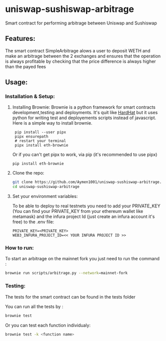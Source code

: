 # uniswap-sushiswap-arbitrage
Smart contract for performing arbitrage between Uniswap and Sushiswap

## Features:
The smart contract SimpleArbitrage alows a user to deposit WETH and make an arbitrage between the 2 exchanges and ensures that the operation is always profitable by checking that the price difference is always higher than the payed fees

## Usage:

### Installation & Setup:

1. Installing Brownie: Brownie is a python framework for smart contracts development,testing and deployments. It's quit like [HardHat](https://hardhat.org) but it uses python for writing test and deployements scripts instead of javascript.
   Here is a simple way to install brownie.
   ```
    pip install --user pipx
    pipx ensurepath
    # restart your terminal
    pipx install eth-brownie
   ```
   Or if you can't get pipx to work, via pip (it's recommended to use pipx)
    ```
    pip install eth-brownie
    ```
   
3. Clone the repo:
   ```sh
   git clone https://github.com/Aymen1001/uniswap-sushiswap-arbitrage.git
   cd uniswap-sushiswap-arbitrage
   ```

4. Set your environment variables:

   To be able to deploy to real testnets you need to add your PRIVATE_KEY (You can find your PRIVATE_KEY from your ethereum wallet like metamask) and the infura project Id (just create an infura account it's free) to the .env file:
   ```
   PRIVATE_KEY=<PRIVATE_KEY>
   WEB3_INFURA_PROJECT_ID=<< YOUR INFURA PROJECT ID >>
   ```
### How to run:

To start an arbitrage on the mainnet fork you just need to run the command :
   ```sh
   brownie run scripts/arbitrage.py --network=mainnet-fork
   ```
### Testing:

The tests for the smart contract can be found in the tests folder 

You can run all the tests by :
   ```sh
   brownie test
   ```
Or you can test each function individualy:
   ```sh
   brownie test -k <function name>
   ```
